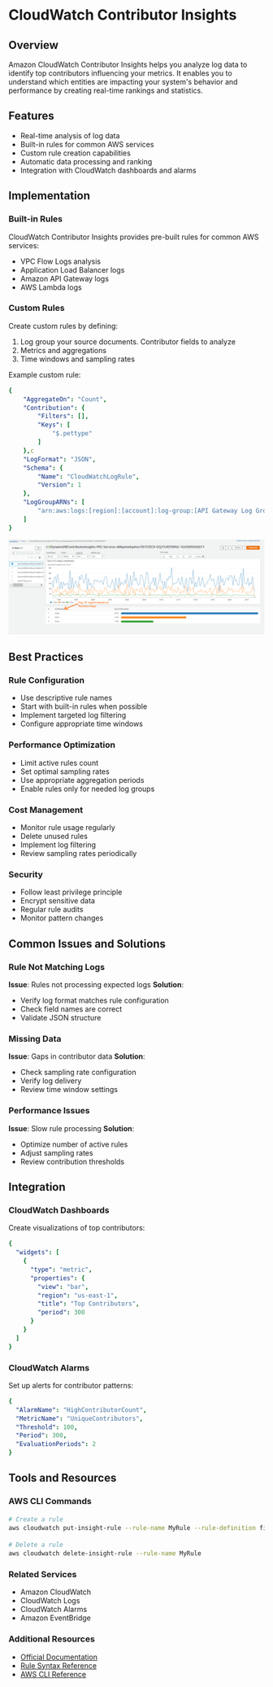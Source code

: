 # CloudWatch Contributor Insights

## Overview
Amazon CloudWatch Contributor Insights helps you analyze log data to identify top contributors influencing your metrics. It enables you to understand which entities are impacting your system's behavior and performance by creating real-time rankings and statistics.

## Features
- Real-time analysis of log data
- Built-in rules for common AWS services
- Custom rule creation capabilities
- Automatic data processing and ranking
- Integration with CloudWatch dashboards and alarms

## Implementation

### Built-in Rules
CloudWatch Contributor Insights provides pre-built rules for common AWS services:
- VPC Flow Logs analysis
- Application Load Balancer logs
- Amazon API Gateway logs
- AWS Lambda logs

### Custom Rules
Create custom rules by defining:
1. Log group your source documents. Contributor fields to analyze
3. Metrics and aggregations
4. Time windows and sampling rates

Example custom rule:
```yaml
{
	"AggregateOn": "Count",
	"Contribution": {
		"Filters": [],
		"Keys": [
			"$.pettype"
		]
	},c
	"LogFormat": "JSON",
	"Schema": {
		"Name": "CloudWatchLogRule",
		"Version": 1
	},
	"LogGroupARNs": [
		"arn:aws:logs:[region]:[account]:log-group:[API Gateway Log Group Name]"
	]
}
```

![Preview of the CloudWatch Contributor Insights console](../../../images/contrib1.png)

## Best Practices

### Rule Configuration
- Use descriptive rule names
- Start with built-in rules when possible
- Implement targeted log filtering
- Configure appropriate time windows

### Performance Optimization
- Limit active rules count
- Set optimal sampling rates
- Use appropriate aggregation periods
- Enable rules only for needed log groups

### Cost Management
- Monitor rule usage regularly
- Delete unused rules
- Implement log filtering
- Review sampling rates periodically

### Security
- Follow least privilege principle
- Encrypt sensitive data
- Regular rule audits
- Monitor pattern changes

## Common Issues and Solutions

### Rule Not Matching Logs
**Issue**: Rules not processing expected logs
**Solution**:
- Verify log format matches rule configuration
- Check field names are correct
- Validate JSON structure

### Missing Data
**Issue**: Gaps in contributor data
**Solution**:
- Check sampling rate configuration
- Verify log delivery
- Review time window settings

### Performance Issues
**Issue**: Slow rule processing
**Solution**:
- Optimize number of active rules
- Adjust sampling rates
- Review contribution thresholds

## Integration

### CloudWatch Dashboards
Create visualizations of top contributors:
```yaml
{
  "widgets": [
    {
      "type": "metric",
      "properties": {
        "view": "bar",
        "region": "us-east-1",
        "title": "Top Contributors",
        "period": 300
      }
    }
  ]
}
```

### CloudWatch Alarms
Set up alerts for contributor patterns:
```yaml
{
  "AlarmName": "HighContributorCount",
  "MetricName": "UniqueContributors",
  "Threshold": 100,
  "Period": 300,
  "EvaluationPeriods": 2
}
```

## Tools and Resources

### AWS CLI Commands
```bash
# Create a rule
aws cloudwatch put-insight-rule --rule-name MyRule --rule-definition file://rule.json

# Delete a rule
aws cloudwatch delete-insight-rule --rule-name MyRule
```

### Related Services
- Amazon CloudWatch
- CloudWatch Logs
- CloudWatch Alarms
- Amazon EventBridge

### Additional Resources
- [Official Documentation](https://docs.aws.amazon.com/AmazonCloudWatch/latest/monitoring/ContributorInsights.html)
- [Rule Syntax Reference](https://docs.aws.amazon.com/AmazonCloudWatch/latest/monitoring/ContributorInsights-RuleSyntax.html)
- [AWS CLI Reference](https://docs.aws.amazon.com/cli/latest/reference/cloudwatch/put-insight-rule.html)
